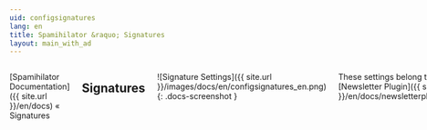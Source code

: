 ```yaml
---
uid: configsignatures
lang: en
title: Spamihilator &raquo; Signatures
layout: main_with_ad
---
```


<div class="row">
<div class="twelve columns" markdown="1">

[Spamihilator Documentation]({{ site.url }}/en/docs) &laquo; Signatures

## Signatures

![Signature Settings]({{ site.url }}/images/docs/en/configsignatures_en.png)
{: .docs-screenshot }

These settings belong to the [Newsletter Plugin]({{ site.url }}/en/docs/newsletterplugin).

The subject of most newsletters contains a specific signature (e.g. `[Spamihilator Newsletter]`).

Mails that have such a signature in the subject will be directly forwarded to your mail client. They won't be blocked by Spamihilator. This procedure reduces _false positives_ (mails that have been blocked by mistake).

Click on the "**Add**" button to add a new signature entry.

You can also remove existing signatures by clicking on an item in the list and then pressing the "**Delete**" button.

</div>
</div>
